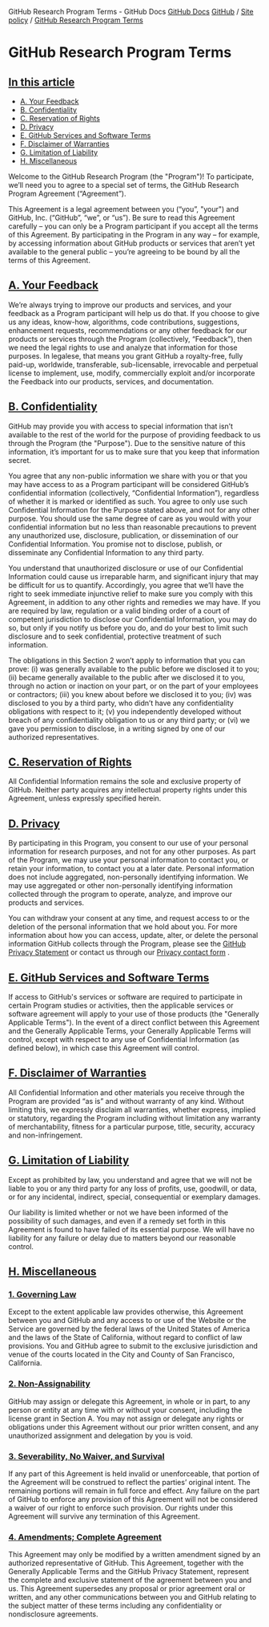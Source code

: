GitHub Research Program Terms - GitHub Docs
[GitHub Docs](/en)
[GitHub](/en/github)
/
[Site policy](/en/github/site-policy)
/
[GitHub Research Program Terms](/en/github/site-policy/github-research-program-terms)

# GitHub Research Program Terms

## [In this article](#in-this-article)
- [A. Your Feedback](#a-your-feedback)
- [B. Confidentiality](#b-confidentiality)
- [C. Reservation of Rights](#c-reservation-of-rights)
- [D. Privacy](#d-privacy)
- [E. GitHub Services and Software Terms](#e-github-services-and-software-terms)
- [F. Disclaimer of Warranties](#f-disclaimer-of-warranties)
- [G. Limitation of Liability](#g-limitation-of-liability)
- [H. Miscellaneous](#h-miscellaneous)

Welcome to the GitHub Research Program (the "Program")! To participate, we’ll need you to agree to a special set of terms, the GitHub Research Program Agreement (“Agreement”).

This Agreement is a legal agreement between you (“you”, "your") and GitHub, Inc. (“GitHub”, “we”, or “us”). Be sure to read this Agreement carefully – you can only be a Program participant if you accept all the terms of this Agreement. By participating in the Program in any way – for example, by accessing information about GitHub products or services that aren’t yet available to the general public – you’re agreeing to be bound by all the terms of this Agreement.

## [A. Your Feedback](#a-your-feedback)

We’re always trying to improve our products and services, and your feedback as a Program participant will help us do that. If you choose to give us any ideas, know-how, algorithms, code contributions, suggestions, enhancement requests, recommendations or any other feedback for our products or services through the Program (collectively, “Feedback”), then we need the legal rights to use and analyze that information for those purposes. In legalese, that means you grant GitHub a royalty-free, fully paid-up, worldwide, transferable, sub-licensable, irrevocable and perpetual license to implement, use, modify, commercially exploit and/or incorporate the Feedback into our products, services, and documentation.

## [B. Confidentiality](#b-confidentiality)

GitHub may provide you with access to special information that isn’t available to the rest of the world for the purpose of providing feedback to us through the Program (the "Purpose"). Due to the sensitive nature of this information, it’s important for us to make sure that you keep that information secret.

You agree that any non-public information we share with you or that you may have access to as a Program participant will be considered GitHub’s confidential information (collectively, “Confidential Information”), regardless of whether it is marked or identified as such. You agree to only use such Confidential Information for the Purpose stated above, and not for any other purpose. You should use the same degree of care as you would with your confidential information but no less than reasonable precautions to prevent any unauthorized use, disclosure, publication, or dissemination of our Confidential Information. You promise not to disclose, publish, or disseminate any Confidential Information to any third party.

You understand that unauthorized disclosure or use of our Confidential Information could cause us irreparable harm, and significant injury that may be difficult for us to quantify. Accordingly, you agree that we’ll have the right to seek immediate injunctive relief to make sure you comply with this Agreement, in addition to any other rights and remedies we may have. If you are required by law, regulation or a valid binding order of a court of competent jurisdiction to disclose our Confidential Information, you may do so, but only if you notify us before you do, and do your best to limit such disclosure and to seek confidential, protective treatment of such information.

The obligations in this Section 2 won’t apply to information that you can prove: (i) was generally available to the public before we disclosed it to you; (ii) became generally available to the public after we disclosed it to you, through no action or inaction on your part, or on the part of your employees or contractors; (iii) you knew about before we disclosed it to you; (iv) was disclosed to you by a third party, who didn’t have any confidentiality obligations with respect to it; (v) you independently developed without breach of any confidentiality obligation to us or any third party; or (vi) we gave you permission to disclose, in a writing signed by one of our authorized representatives.

## [C. Reservation of Rights](#c-reservation-of-rights)

All Confidential Information remains the sole and exclusive property of GitHub.  Neither party acquires any intellectual property rights under this Agreement, unless expressly specified herein.

## [D. Privacy](#d-privacy)

By participating in this Program, you consent to our use of your personal information for research purposes, and not for any other purposes. As part of the Program, we may use your personal information to contact you, or retain your information, to contact you at a later date. Personal information does not include aggregated, non-personally identifying information. We may use aggregated or other non-personally identifying information collected through the program to operate, analyze, and improve our products and services.

You can withdraw your consent at any time, and request access to or the deletion of the personal information that we hold about you. For more information about how you can access, update, alter, or delete the personal information GitHub collects through the Program, please see the
[GitHub Privacy Statement](/en/articles/github-privacy-statement)
or contact us through our
[Privacy contact form](https://github.com/contact/privacy)
.

## [E. GitHub Services and Software Terms](#e-github-services-and-software-terms)

If access to GitHub's services or software are required to participate in certain Program studies or activities, then the applicable services or software agreement will apply to your use of those products (the "Generally Applicable Terms"). In the event of a direct conflict between this Agreement and the Generally Applicable Terms, your Generally Applicable Terms will control, except with respect to any use of Confidential Information (as defined below), in which case this Agreement will control.

## [F. Disclaimer of Warranties](#f-disclaimer-of-warranties)

All Confidential Information and other materials you receive through the Program are provided “as is” and without warranty of any kind. Without limiting this, we expressly disclaim all warranties, whether express, implied or statutory, regarding the Program including without limitation any warranty of merchantability, fitness for a particular purpose, title, security, accuracy and non-infringement.

## [G. Limitation of Liability](#g-limitation-of-liability)

Except as prohibited by law, you understand and agree that we will not be liable to you or any third party for any loss of profits, use, goodwill, or data, or for any incidental, indirect, special, consequential or exemplary damages.

Our liability is limited whether or not we have been informed of the possibility of such damages, and even if a remedy set forth in this Agreement is found to have failed of its essential purpose. We will have no liability for any failure or delay due to matters beyond our reasonable control.

## [H. Miscellaneous](#h-miscellaneous)

### [1. Governing Law](#1-governing-law)

Except to the extent applicable law provides otherwise, this Agreement between you and GitHub and any access to or use of the Website or the Service are governed by the federal laws of the United States of America and the laws of the State of California, without regard to conflict of law provisions. You and GitHub agree to submit to the exclusive jurisdiction and venue of the courts located in the City and County of San Francisco, California.

### [2. Non-Assignability](#2-non-assignability)

GitHub may assign or delegate this Agreement, in whole or in part, to any person or entity at any time with or without your consent, including the license grant in Section A. You may not assign or delegate any rights or obligations under this Agreement without our prior written consent, and any unauthorized assignment and delegation by you is void.

### [3. Severability, No Waiver, and Survival](#3-severability-no-waiver-and-survival)

If any part of this Agreement is held invalid or unenforceable, that portion of the Agreement will be construed to reflect the parties’ original intent. The remaining portions will remain in full force and effect. Any failure on the part of GitHub to enforce any provision of this Agreement will not be considered a waiver of our right to enforce such provision. Our rights under this Agreement will survive any termination of this Agreement.

### [4. Amendments; Complete Agreement](#4-amendments-complete-agreement)

This Agreement may only be modified by a written amendment signed by an authorized representative of GitHub. This Agreement, together with the Generally Applicable Terms and the GitHub Privacy Statement, represent the complete and exclusive statement of the agreement between you and us. This Agreement supersedes any proposal or prior agreement oral or written, and any other communications between you and GitHub relating to the subject matter of these terms including any confidentiality or nondisclosure agreements.
